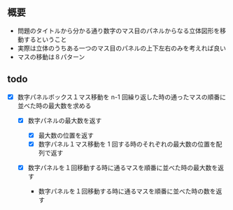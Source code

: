## 概要

- 問題のタイトルから分かる通り数字のマス目のパネルからなる立体図形を移動するということ
- 実際は立体のうちある一つのマス目のパネルの上下左右のみを考えれば良い
- マスの移動は８パターン

## todo

- [x] 数字パネルボックス１マス移動を n-1 回繰り返した時の通ったマスの順番に
      並べた時の最大数を求める

  - [x] 数字パネルの最大数を返す

    - [x] 最大数の位置を返す
    - [x] 数字パネル１マス移動を 1 回する時のそれぞれの最大数の位置を配列で返す

  - [x] 数字パネルを１回移動する時に通るマスを順番に並べた時の最大数を返す
    - 数字パネルを１回移動する時に通るマスを順番に並べた時の数を返す

